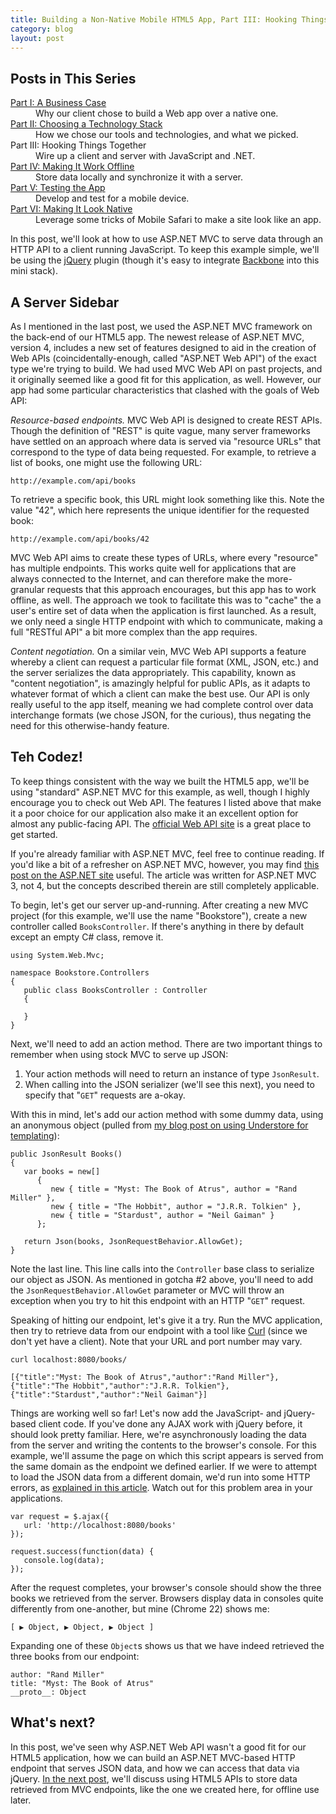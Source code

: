 ```yaml
---
title: Building a Non-Native Mobile HTML5 App, Part III: Hooking Things Together
category: blog
layout: post
---
```


## Posts in This Series

<dl><dt><a href="/2012/09/building-a-mobile-html5-app-going-non-native/">Part I: A Business Case</a></dt><dd>Why our client chose to build a Web app over a native one.</dd><dt><a href="/2012/10/building-a-mobile-html5-app-choosing-a-technology-stack/">Part II: Choosing a Technology Stack</a></dt><dd>How we chose our tools and technologies, and what we picked.</dd><dt>Part III: Hooking Things Together</dt><dd>Wire up a client and server with JavaScript and .NET.</dd><dt><a href="/2012/10/building-a-mobile-html5-app-making-it-work-offline/">Part IV: Making It Work Offline</a></dt><dd>Store data locally and synchronize it with a server.</dd><dt><a href="/2012/10/building-a-mobile-html5-app-testing-the-app/">Part V: Testing the App</a></dt><dd>Develop and test for a mobile device.</dd><dt><a href="/2012/11/building-a-mobile-html5-app-making-it-look-native/">Part VI: Making It Look Native</a></dt><dd>Leverage some tricks of Mobile Safari to make a site look like an app.</dd></dl>

In this post, we'll look at how to use ASP.NET MVC to serve data through an HTTP API to a client running JavaScript. To keep this example simple, we'll be using the [jQuery](http://jquery.com/) plugin (though it's easy to integrate [Backbone](http://backbonejs.org/#Collection-url) into this mini stack).

## A Server Sidebar

As I mentioned in the last post, we used the ASP.NET MVC framework on the back-end of our HTML5 app. The newest release of ASP.NET MVC, version 4, includes a new set of features designed to aid in the creation of Web APIs (coincidentally-enough, called "ASP.NET Web API") of the exact type we're trying to build. We had used MVC Web API on past projects, and it originally seemed like a good fit for this application, as well. However, our app had some particular characteristics that clashed with the goals of Web API:

*Resource-based endpoints.* MVC Web API is designed to create REST APIs. Though the definition of "REST" is quite vague, many server frameworks have settled on an approach where data is served via "resource URLs" that correspond to the type of data being requested. For example, to retrieve a list of books, one might use the following URL:

    http://example.com/api/books

To retrieve a specific book, this URL might look something like this. Note the value "42", which here represents the unique identifier for the requested book:

    http://example.com/api/books/42

MVC Web API aims to create these types of URLs, where every "resource" has multiple endpoints. This works quite well for applications that are always connected to the Internet, and can therefore make the more-granular requests that this approach encourages, but this app has to work offline, as well. The approach we took to facilitate this was to "cache" the a user's entire set of data when the application is first launched. As a result, we only need a single HTTP endpoint with which to communicate, making a full "RESTful API" a bit more complex than the app requires.

*Content negotiation.* On a similar vein, MVC Web API supports a feature whereby a client can request a particular file format (XML, JSON, etc.) and the server serializes the data appropriately. This capability, known as "content negotiation", is amazingly helpful for public APIs, as it adapts to whatever format of which a client can make the best use. Our API is only really useful to the app itself, meaning we had complete control over data interchange formats (we chose JSON, for the curious), thus negating the need for this otherwise-handy feature.

## Teh Codez!

To keep things consistent with the way we built the HTML5 app, we'll be using "standard" ASP.NET MVC for this example, as well, though I highly encourage you to check out Web API. The features I listed above that make it a poor choice for our application also make it an excellent option for almost any public-facing API. The [official Web API site](http://www.asp.net/web-api) is a great place to get started.

If you're already familiar with ASP.NET MVC, feel free to continue reading. If you'd like a bit of a refresher on ASP.NET MVC, however, you may find [this post on the ASP.NET site](http://www.asp.net/mvc/tutorials/getting-started-with-aspnet-mvc3/cs/intro-to-aspnet-mvc-3) useful. The article was written for ASP.NET MVC 3, not 4, but the concepts described therein are still completely applicable.

To begin, let's get our server up-and-running. After creating a new MVC project (for this example, we'll use the name "Bookstore"), create a new controller called `BooksController`. If there's anything in there by default except an empty C# class, remove it.

    using System.Web.Mvc;
    
    namespace Bookstore.Controllers
    {
       public class BooksController : Controller
       {

       }
    }

Next, we'll need to add an action method. There are two important things to remember when using stock MVC to serve up JSON:

1. Your action methods will need to return an instance of type `JsonResult`.
2. When calling into the JSON serializer (we'll see this next), you need to specify that "`GET`" requests are a-okay.

With this in mind, let's add our action method with some dummy data, using an anonymous object (pulled from [my blog post on using Understore for templating](http://www.headspring.com/tim/an-underscore-templates-primer/)):

    public JsonResult Books()
    {
       var books = new[]
          {
             new { title = "Myst: The Book of Atrus", author = "Rand Miller" },
             new { title = "The Hobbit", author = "J.R.R. Tolkien" },
             new { title = "Stardust", author = "Neil Gaiman" }
          };
    
       return Json(books, JsonRequestBehavior.AllowGet);
    }

Note the last line. This line calls into the `Controller` base class to serialize our object as JSON. As mentioned in gotcha #2 above, you'll need to add the `JsonRequestBehavior.AllowGet` parameter or MVC will throw an exception when you try to hit this endpoint with an HTTP "`GET`" request.

Speaking of hitting our endpoint, let's give it a try. Run the MVC application, then try to retrieve data from our endpoint with a tool like [Curl](http://curl.haxx.se/) (since we don't yet have a client). Note that your URL and port number may vary.

<pre><code>curl localhost:8080/books/</code></pre>

    [{"title":"Myst: The Book of Atrus","author":"Rand Miller"},{"title":"The Hobbit","author":"J.R.R. Tolkien"},{"title":"Stardust","author":"Neil Gaiman"}]

Things are working well so far! Let's now add the JavaScript- and jQuery-based client code. If you've done any AJAX work with jQuery before, it should look pretty familiar. Here, we're asynchronously loading the data from the server and writing the contents to the browser's console. For this example, we'll assume the page on which this script appears is served from the same domain as the endpoint we defined earlier. If we were to attempt to load the JSON data from a different domain, we'd run into some HTTP errors, as [explained in this article](https://developer.mozilla.org/en-US/docs/HTTP_access_control). Watch out for this problem area in your applications.

    var request = $.ajax({
       url: 'http://localhost:8080/books'
    });
    
    request.success(function(data) {
       console.log(data);
    });

After the request completes, your browser's console should show the three books we retrieved from the server. Browsers display data in consoles quite differently from one-another, but mine (Chrome 22) shows me:

    [ ▶ Object, ▶ Object, ▶ Object ]

Expanding one of these `Object`s shows us that we have indeed retrieved the three books from our endpoint:

    author: "Rand Miller"
    title: "Myst: The Book of Atrus"
    __proto__: Object

## What's next?

In this post, we've seen why ASP.NET Web API wasn't a good fit for our HTML5 application, how we can build an ASP.NET MVC-based HTTP endpoint that serves JSON data, and how we can access that data via jQuery. [In the next post](/2012/10/building-a-mobile-html5-app-making-it-work-offline/), we'll discuss using HTML5 APIs to store data retrieved from MVC endpoints, like the one we created here, for offline use later.
